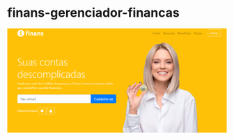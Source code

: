 # finans-gerenciador-financas

<img src="Untitled.png" min-width="100px" max-width="100px" width="860px" align="center" alt="">
